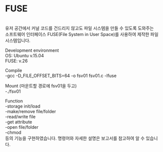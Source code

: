 # FUSE
<br>유저 공간에서 커널 코드를 건드리지 않고도 파일 시스템을 만들 수 있도록 도와주는 
<br>소프트웨어 인터페이스 FUSE(File System in User Space)를 사용하여 제작한 파일 시스템입니다.

Development environment
<br>OS: Ubuntu v.15.04 
<br>FUSE: v.26

Compile
<br>-gcc -D_FILE_OFFSET_BITS=64 -o fsv01 fsv01.c -lfuse

Mount (마운트할 경로에 fsv01을 두고)
<br>-./fsv01

Function
<br>-storage init/load
<br>-make/remove file/folder
<br>-read/write file
<br>-get attribute
<br>-open file/folder
<br>-chmod
<br>등의 기능을 구현하였습니다. 명령어와 자세한 설명은 보고서를 참고하여 알 수 있습니다.
